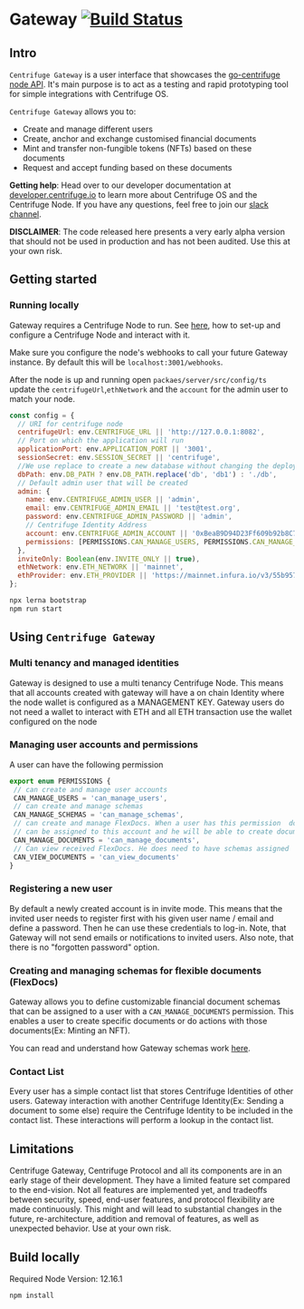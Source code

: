 # Gateway [![Build Status](https://travis-ci.com/centrifuge/gateway.svg?token=LpuoLEpkXWjp999VGisL&branch=develop)](https://travis-ci.com/centrifuge/gateway)

## Intro 
`Centrifuge Gateway` is a user interface that showcases the [go-centrifuge node API](https://github.com/centrifuge/go-centrifuge/). It's main purpose is to act as a testing and rapid prototyping tool for simple integrations with Centrifuge OS.

`Centrifuge Gateway` allows you to:
  - Create and manage different users
  - Create, anchor and exchange customised financial documents
  - Mint and transfer non-fungible tokens (NFTs) based on these documents
  - Request and accept funding based on these documents

**Getting help**:
Head over to our developer documentation at [developer.centrifuge.io](http://developer.centrifuge.io) to learn more about Centrifuge OS and the Centrifuge Node. If you have any questions, feel free to join our [slack channel](https://join.slack.com/t/centrifuge-io/shared_invite/enQtNDYwMzQ5ODA3ODc0LTU4ZjU0NDNkOTNhMmUwNjI2NmQ2MjRiNzA4MGIwYWViNTkxYzljODU2OTk4NzM4MjhlOTNjMDAwNWZkNzY2YWY).

**DISCLAIMER**: The code released here presents a very early alpha version that should not be used in production and has not been audited. Use this at your own risk.

## Getting started

### Running locally

Gateway requires a Centrifuge Node to run. See [here](https://developer.centrifuge.io/cent-node/overview/introduction/), how to set-up and configure a Centrifuge Node and interact with it. 

Make sure you configure the node's webhooks to call your future Gateway instance.
By default this will be `localhost:3001/webhooks`.
 
After the node is up and running open `packaes/server/src/config/ts`
update  the `centrifugeUrl`,`ethNetwork` and the `account` for the admin user to match your node.

```javascript
const config = {
  // URI for centrifuge node
  centrifugeUrl: env.CENTRIFUGE_URL || 'http://127.0.0.1:8082',
  // Port on which the application will run
  applicationPort: env.APPLICATION_PORT || '3001',
  sessionSecret: env.SESSION_SECRET || 'centrifuge',
  //We use replace to create a new database without changing the deployment config
  dbPath: env.DB_PATH ? env.DB_PATH.replace('db', 'db1') : './db',
  // Default admin user that will be created
  admin: {
    name: env.CENTRIFUGE_ADMIN_USER || 'admin',
    email: env.CENTRIFUGE_ADMIN_EMAIL || 'test@test.org',
    password: env.CENTRIFUGE_ADMIN_PASSWORD || 'admin',
    // Centrifuge Identity Address
    account: env.CENTRIFUGE_ADMIN_ACCOUNT || '0xBeaB9D94D23Ff609b92b8C739f4EE13bCe918F8c',
    permissions: [PERMISSIONS.CAN_MANAGE_USERS, PERMISSIONS.CAN_MANAGE_SCHEMAS, PERMISSIONS.CAN_MANAGE_DOCUMENTS],
  },
  inviteOnly: Boolean(env.INVITE_ONLY || true),
  ethNetwork: env.ETH_NETWORK || 'mainnet',
  ethProvider: env.ETH_PROVIDER || 'https://mainnet.infura.io/v3/55b957b5c6be42c49e6d48cbb102bdd5',
};

```

```javascript
npx lerna bootstrap
npm run start
```
 
## Using `Centrifuge Gateway`

### Multi tenancy and managed identities

 Gateway is designed to use a multi tenancy Centrifuge Node. This means that all accounts created with gateway will
 have a on chain Identity where the node wallet is configured as a MANAGEMENT KEY. Gateway users do not 
 need a wallet to interact with ETH and all ETH transaction use the wallet configured on the node
 
 ### Managing user accounts and permissions
 
 A user can have the following permission
  
 ```javascript
export enum PERMISSIONS {
  // can create and manage user accounts
  CAN_MANAGE_USERS = 'can_manage_users', 
  // can create and manage schemas
  CAN_MANAGE_SCHEMAS = 'can_manage_schemas',
  // can create and manage FlexDocs. When a user has this permission  document schemas 
  // can be assigned to this account and he will be able to create documents
  CAN_MANAGE_DOCUMENTS = 'can_manage_documents', 
  // Can view received FlexDocs. He does need to have schemas assigned
  CAN_VIEW_DOCUMENTS = 'can_view_documents' 
}
``` 

### Registering a new user

By default a newly created account is in invite mode. This means that the invited user needs to register first with his given user name / email and define a password. Then he can use these credentials to log-in.
Note, that Gateway will not send emails or notifications to invited users. Also note, that there is no "forgotten password" option.
 
 ### Creating and managing schemas for flexible documents (FlexDocs)
 
Gateway allows you to define customizable financial document schemas that can be assigned to a user with a `CAN_MANAGE_DOCUMENTS` permission. This enables a user to create specific documents or do actions with those documents(Ex: Minting an NFT).

You can read and understand how Gateway schemas work [here](https://centrifuge.hackmd.io/@rQf339bfSHi_a3rLcEuoaQ/S1Ofvf34B). 
 
### Contact List
Every user has a simple contact list that stores Centrifuge Identities of other users. Gateway interaction with another Centrifuge Identity(Ex: Sending a document to some else) require the Centrifuge Identity to be included in the contact list. These interactions will perform a lookup in the contact list. 


## Limitations
Centrifuge Gateway, Centrifuge Protocol and all its components are in an early stage of their development. They have a limited feature set compared to the end-vision. Not all features are implemented yet, and tradeoffs between security, speed, end-user features, and protocol flexibility are made continuously. This might and will lead to substantial changes in the future, re-architecture, addition and removal of features, as well as unexpected behavior. Use at your own risk.


## Build locally
Required Node Version: 12.16.1
```bash
npm install
```

